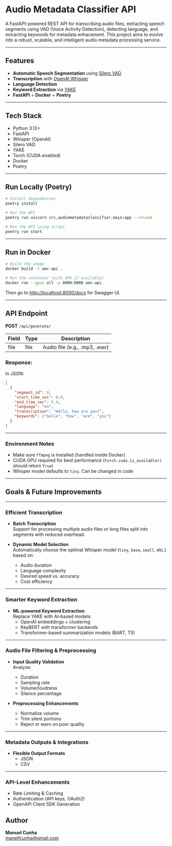 # Audio Metadata Classifier API

A FastAPI-powered REST API for transcribing audio files, extracting speech segments using VAD (Voice Activity Detection), detecting language, and extracting keywords for metadata enhacement. This project aims to evolve into a robust, scalable, and intelligent audio metadata processing service.

---

## Features

- **Automatic Speech Segmentation** using [Silero VAD](https://github.com/snakers4/silero-vad)
- **Transcription** with [OpenAI Whisper](https://github.com/openai/whisper)
- **Language Detection**
- **Keyword Extraction** via [YAKE](https://github.com/LIAAD/yake)
- **FastAPI** + **Docker** + **Poetry**

---

## Tech Stack

- Python 3.12+
- FastAPI
- Whisper (OpenAI)
- Silero VAD
- YAKE
- Torch (CUDA enabled)
- Docker
- Poetry

---

## Run Locally (Poetry)

```bash
# Install dependencies
poetry install

# Run the API
poetry run uvicorn src.audiometadataclassifier.main:app --reload

# Run the API using script
poetry run start
```

---

## Run in Docker

```bash
# Build the image
docker build -t amc-api .

# Run the container (with GPU if available)
docker run --gpus all -p 8000:8000 amc-api
```

Then go to [http://localhost:8000/docs](http://localhost:8000/docs) for Swagger UI.

---

## API Endpoint

**POST** `/api/generate/`

| Field | Type | Description         |
|-------|------|---------------------|
| file  | file | Audio file (e.g., .mp3, .wav) |

### Response:

In JSON:

```json
[
  {
    "segment_id": 0,
    "start_time_sec": 0.0,
    "end_time_sec": 5.4,
    "language": "en",
    "transcription": "Hello, how are you?",
    "keywords": ["hello", "how", "are", "you"]
  }
]
```

---

### Environment Notes

- Make sure `ffmpeg` is installed (handled inside Docker)
- CUDA GPU required for best performance (`torch.cuda.is_available()` should return `True`)
- Whisper model defaults to `tiny`. Can be changed in code

---

## Goals & Future Improvements

---

### Efficient Transcription

- **Batch Transcription**  
  Support for processing multiple audio files or long files split into segments with reduced overhead.

- **Dynamic Model Selection**  
  Automatically choose the optimal Whisper model (`tiny`, `base`, `small`, etc.) based on:
  - Audio duration
  - Language complexity
  - Desired speed vs. accuracy
  - Cost efficiency

---

### Smarter Keyword Extraction

- **ML-powered Keyword Extraction**  
  Replace YAKE with AI-based models:
  - OpenAI embeddings + clustering
  - KeyBERT with transformer backends
  - Transformer-based summarization models (BART, T5)

---

### Audio File Filtering & Preprocessing

- **Input Quality Validation**  
  Analyze:
  - Duration
  - Sampling rate
  - Volume/loudness
  - Silence percentage

- **Preprocessing Enhancements**
  - Normalize volume
  - Trim silent portions
  - Reject or warn on poor quality

---

### Metadata Outputs & Integrations

- **Flexible Output Formats**  
  - JSON
  - CSV
 

---

### API-Level Enhancements

- Rate Limiting & Caching
- Authentication (API keys, OAuth2)
- OpenAPI Client SDK Generation


## Author

**Manuel Cunha**  
[manelfcunha@gmail.com](mailto:manelfcunha@gmail.com)
